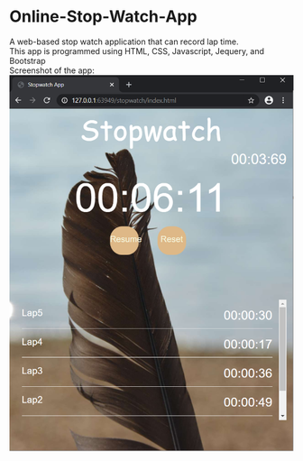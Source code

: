 # Online-Stop-Watch-App
A web-based stop watch application that can record lap time.\
This app is programmed using HTML, CSS, Javascript, Jequery, and Bootstrap\
Screenshot of the app:\
![](images/stopWatchPic.png)
